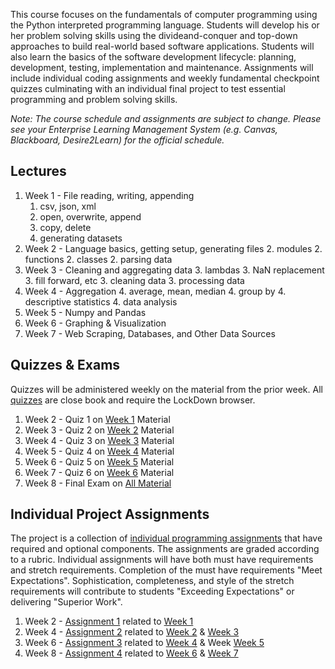 This course focuses on the fundamentals of computer programming using the Python interpreted programming language. Students will develop his or her problem solving skills using the divideand-conquer and top-down approaches to build real-world based software applications. Students will also learn the basics of the software
development lifecycle: planning, development, testing, implementation and maintenance. Assignments will include individual coding assignments and weekly fundamental checkpoint quizzes culminating with an individual final project to test essential programming and problem solving skills.

*Note: The course schedule and assignments are subject to change. Please see your Enterprise Learning Management System (e.g. Canvas, Blackboard, Desire2Learn) for the official schedule.*

## Lectures

1. Week 1<a name='week1'></a> - File reading, writing, appending
    1. csv, json, xml
    1. open, overwrite, append
    1. copy, delete
    1. generating datasets
2. Week 2<a name='week2'></a> - Language basics, getting setup, generating files
    2. modules
    2. functions
    2. classes
    2. parsing data
3. Week 3<a name='week3'></a> - Cleaning and aggregating data
    3. lambdas
    3. NaN replacement
    3. fill forward, etc
    3. cleaning data
    3. processing data
4. Week 4<a name='week4'></a> - Aggregation
    4. average, mean, median
    4. group by
    4. descriptive statistics
    4. data analysis
5. Week 5<a name='week5'></a> - Numpy and Pandas
6. Week 6<a name='week6'></a> - Graphing & Visualization
7. Week 7<a name='week7'></a> - Web Scraping, Databases, and Other Data Sources

## Quizzes & Exams

Quizzes will be administered weekly on the material from the prior week. All [quizzes](quizzes/quiz-description.md) are close book and require the LockDown browser.

1. Week 2 - Quiz 1 on [Week 1](#week1) Material
2. Week 3 - Quiz 2 on [Week 2](#week2) Material
3. Week 4 - Quiz 3 on [Week 3](#week3) Material
4. Week 5 - Quiz 4 on [Week 4](#week4) Material
5. Week 6 - Quiz 5 on [Week 5](#week5) Material
6. Week 7 - Quiz 6 on [Week 6](#week6) Material
7. Week 8 - Final Exam on [All Material](#Lectures)

## Individual Project Assignments

The project is a collection of [individual programming assignments](individual-project/project-description.md) that have required and optional components. The assignments are graded according to a rubric. Individual assignments will have both must have requirements and stretch requirements. Completion of the must have requirements "Meet Expectations". Sophistication, completeness, and style of the stretch requirements will contribute to students "Exceeding Expectations" or delivering "Superior Work".

1. Week 2 - [Assignment 1](individual-project/project-description.html) related to [Week 1](#week1)
2. Week 4 - [Assignment 2](individual-project/project-description.html) related to [Week 2](#week2) & [Week 3](#week3)
3. Week 6 - [Assignment 3](individual-project/project-description.html) related to [Week 4](#week4) & Week [Week 5](#week5)
4. Week 8 - [Assignment 4](individual-project/project-description.html) related to [Week 6](#week6) & [Week 7](#week7)
